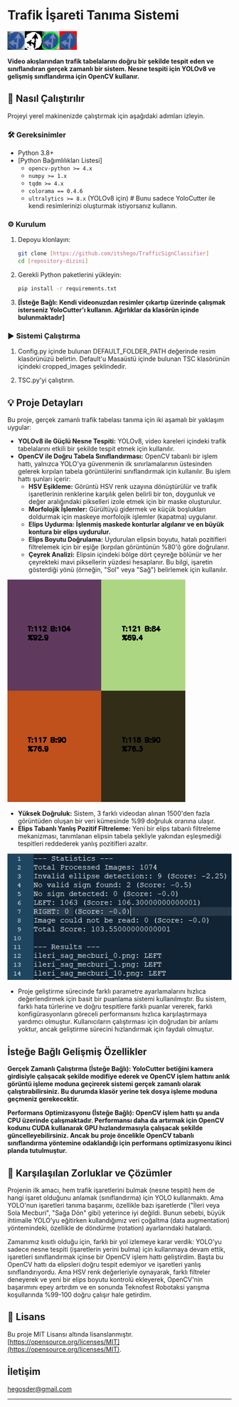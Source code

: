 # Trafik İşareti Tanıma Sistemi

![Proje Debug Resimlerinin Görüntüsü](debug_images.png)

**Video akışlarından trafik tabelalarını doğru bir şekilde tespit eden ve sınıflandıran gerçek zamanlı bir sistem. Nesne tespiti için YOLOv8 ve gelişmiş sınıflandırma için OpenCV kullanır.**

## 🚀 Nasıl Çalıştırılır

Projeyi yerel makinenizde çalıştırmak için aşağıdaki adımları izleyin.

### 🛠️ Gereksinimler

*   Python 3.8+
*   [Python Bağımlılıkları Listesi]
    *   `opencv-python >= 4.x`
    *   `numpy >= 1.x`
    *   `tqdm >= 4.x`
    *   `colorama == 0.4.6`
    *   `ultralytics >= 8.x` (YOLOv8 için) # Bunu sadece YoloCutter ile kendi resimlerinizi oluşturmak istiyorsanız kullanın.
### ⚙️ Kurulum

1.  Depoyu klonlayın:
    ```bash
    git clone [https://github.com/itshego/TrafficSignClassifier]
    cd [repository-dizini]
    ```
2.  Gerekli Python paketlerini yükleyin:
    ```bash
    pip install -r requirements.txt
    ```
3.  **[İsteğe Bağlı: Kendi videonuzdan resimler çıkartıp üzerinde çalışmak isterseniz YoloCutter'ı kullanın. Ağırlıklar da klasörün içinde bulunmaktadır]**

### ▶️ Sistemi Çalıştırma

1.  Config.py içinde bulunan DEFAULT_FOLDER_PATH değerinde resim klasörünüzü belirtin. 
Default'u Masaüstü içinde bulunan TSC klasörünün içindeki cropped_images şeklindedir.

2.  TSC.py'yi çalıştırın.

## 💡 Proje Detayları

Bu proje, gerçek zamanlı trafik tabelası tanıma için iki aşamalı bir yaklaşım uygular:

*   **YOLOv8 ile Güçlü Nesne Tespiti:** YOLOv8, video kareleri içindeki trafik tabelalarını etkili bir şekilde tespit etmek için kullanılır.
*   **OpenCV ile Doğru Tabela Sınıflandırması:**  OpenCV tabanlı bir işlem hattı, yalnızca YOLO'ya güvenmenin ilk sınırlamalarının üstesinden gelerek kırpılan tabela görüntülerini sınıflandırmak için kullanılır. Bu işlem hattı şunları içerir:
    *   **HSV Eşikleme:** Görüntü HSV renk uzayına dönüştürülür ve trafik işaretlerinin renklerine karşılık gelen belirli bir ton, doygunluk ve değer aralığındaki pikselleri izole etmek için bir maske oluşturulur.
    *   **Morfolojik İşlemler:** Gürültüyü gidermek ve küçük boşlukları doldurmak için maskeye morfolojik işlemler (kapatma) uygulanır.
    *   **Elips Uydurma: İşlenmiş maskede konturlar algılanır ve en büyük kontura bir elips uydurulur.**
    *   **Elips Boyutu Doğrulama:** Uydurulan elipsin boyutu, hatalı pozitifleri filtrelemek için bir eşiğe (kırpılan görüntünün %80'i) göre doğrulanır.
    *   **Çeyrek Analizi:** Elipsin içindeki bölge dört çeyreğe bölünür ve her çeyrekteki mavi piksellerin yüzdesi hesaplanır. Bu bilgi, işaretin gösterdiği yönü (örneğin, "Sol" veya "Sağ") belirlemek için kullanılır.
      
![Proje Result Görüntüsü2](quadrant_analysis.png)

*   **Yüksek Doğruluk:** Sistem, 3 farklı videodan alınan 1500'den fazla görüntüden oluşan bir veri kümesinde %99 doğruluk oranına ulaşır.
*   **Elips Tabanlı Yanlış Pozitif Filtreleme:** Yeni bir elips tabanlı filtreleme mekanizması, tanımlanan elipsin tabela şekliyle yakından eşleşmediği tespitleri reddederek yanlış pozitifleri azaltır.
  
![Proje Output Görüntüsü3](system_output.png)

* Proje geliştirme sürecinde farklı parametre ayarlamalarını hızlıca değerlendirmek için basit bir puanlama sistemi kullanılmıştır. Bu sistem, farklı hata türlerine ve doğru tespitlere farklı puanlar vererek, farklı konfigürasyonların göreceli performansını hızlıca karşılaştırmaya yardımcı olmuştur. Kullanıcıların çalıştırması için doğrudan bir anlamı yoktur, ancak geliştirme sürecini hızlandırmak için faydalı olmuştur.

## İsteğe Bağlı Gelişmiş Özellikler

**Gerçek Zamanlı Çalıştırma (İsteğe Bağlı): YoloCutter betiğini kamera girdisiyle çalışacak şekilde modifiye ederek ve OpenCV işlem hattını anlık görüntü işleme moduna geçirerek sistemi gerçek zamanlı olarak çalıştırabilirsiniz. Bu durumda klasör yerine tek dosya işleme moduna geçmeniz gerekecektir.**

**Performans Optimizasyonu (İsteğe Bağlı): OpenCV işlem hattı şu anda CPU üzerinde çalışmaktadır. Performansı daha da artırmak için OpenCV kodunu CUDA kullanarak GPU hızlandırmasıyla çalışacak şekilde güncelleyebilirsiniz. Ancak bu proje öncelikle OpenCV tabanlı sınıflandırma yöntemine odaklandığı için performans optimizasyonu ikinci planda tutulmuştur.**

## 🚧 Karşılaşılan Zorluklar ve Çözümler

Projenin ilk amacı, hem trafik işaretlerini bulmak (nesne tespiti) hem de hangi işaret olduğunu anlamak (sınıflandırma) için YOLO kullanmaktı. Ama YOLO'nun işaretleri tanıma başarımı, özellikle bazı işaretlerde ("İleri veya Sola Mecburi", "Sağa Dön" gibi) yeterince iyi değildi. Bunun sebebi, büyük ihtimalle YOLO'yu eğitirken kullandığımız veri çoğaltma (data augmentation) yöntemindeki, özellikle de döndürme (rotation) ayarlarındaki hatalardı.

Zamanımız kısıtlı olduğu için, farklı bir yol izlemeye karar verdik: YOLO'yu sadece nesne tespiti (işaretlerin yerini bulma) için kullanmaya devam ettik, işaretleri sınıflandırmak içinse bir OpenCV işlem hattı geliştirdim. Başta bu OpenCV hattı da elipsleri doğru tespit edemiyor ve işaretleri yanlış sınıflandırıyordu. Ama HSV renk değerleriyle oynayarak, farklı filtreler deneyerek ve yeni bir elips boyutu kontrolü ekleyerek, OpenCV'nin başarımını epey artırdım ve en sonunda Teknofest Robotaksi yarışma koşullarında %99-100 doğru çalışır hale getirdim.

## 📜 Lisans

Bu proje MIT Lisansı altında lisanslanmıştır.
[https://opensource.org/licenses/MIT](https://opensource.org/licenses/MIT).

## İletişim

hegosder@gmail.com

---
